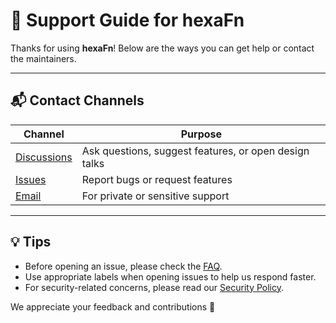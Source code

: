 <!--
SPDX-FileCopyrightText: 2025 Husamettin ARABACI
SPDX-License-Identifier: MIT
-->

# 🙋 Support Guide for hexaFn

Thanks for using **hexaFn**! Below are the ways you can get help or contact the maintainers.

---

## 📬 Contact Channels

| Channel         | Purpose                                                           |
|----------------|-------------------------------------------------------------------|
| [Discussions](https://github.com/hTuneSys/hexaFn/discussions) | Ask questions, suggest features, or open design talks |
| [Issues](https://github.com/hTuneSys/hexaFn/issues)         | Report bugs or request features                        |
| [Email](mailto:info@hexafn.com) | For private or sensitive support                     |

---

## 💡 Tips

- Before opening an issue, please check the [FAQ](https://github.com/hTuneSys/hexaFn/blob/develop/docs/FAQ.md).
- Use appropriate labels when opening issues to help us respond faster.
- For security-related concerns, please read our [Security Policy](https://github.com/hTuneSys/hexaFn/blob/develop/.github/SECURITY.md).

We appreciate your feedback and contributions 💙
